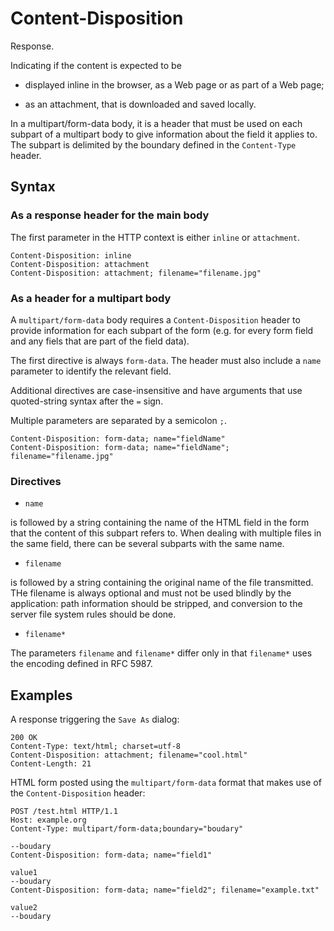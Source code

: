 # Content-Disposition

Response.

Indicating if the content is expected to be

* displayed inline in the browser, as a Web page or as part of a Web page;

* as an attachment, that is downloaded and saved locally.

In a multipart/form-data body, it is a header that must be used on each subpart of a multipart body to give information about the field it applies to. The subpart is delimited by the boundary defined in the `Content-Type` header.

## Syntax

### As a response header for the main body

The first parameter in the HTTP context is either `inline` or `attachment`.

```
Content-Disposition: inline
Content-Disposition: attachment
Content-Disposition: attachment; filename="filename.jpg"
```

### As a header for a multipart body

A `multipart/form-data` body requires a `Content-Disposition` header to provide information for each subpart of the form (e.g. for every form field and any fiels that are part of the field data).

The first directive is always `form-data`. The header must also include a `name` parameter to identify the relevant field.

Additional directives are case-insensitive and have arguments that use quoted-string syntax after the `=` sign.

Multiple parameters are separated by a semicolon `;`.

```
Content-Disposition: form-data; name="fieldName"
Content-Disposition: form-data; name="fieldName"; filename="filename.jpg"
```

### Directives

* `name`

is followed by a string containing the name of the HTML field in the form that the content of this subpart refers to. When dealing with multiple files in the same field, there can be several subparts with the same name.

* `filename`

is followed by a string containing the original name of the file transmitted. THe filename is always optional and must not be used blindly by the application: path information should be stripped, and conversion to the server file system rules should be done.

* `filename*`

The parameters `filename` and `filename*` differ only in that `filename*` uses the encoding defined in RFC 5987.

## Examples

A response triggering the `Save As` dialog:

```
200 OK
Content-Type: text/html; charset=utf-8
Content-Disposition: attachment; filename="cool.html"
Content-Length: 21
```

HTML form posted using the `multipart/form-data` format that makes use of the `Content-Disposition` header:

```
POST /test.html HTTP/1.1
Host: example.org
Content-Type: multipart/form-data;boundary="boudary"

--boudary
Content-Disposition: form-data; name="field1"

value1
--boudary
Content-Disposition: form-data; name="field2"; filename="example.txt"

value2
--boudary
```
